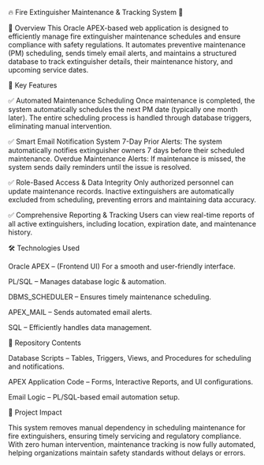 🔥 Fire Extinguisher Maintenance & Tracking System 🚀

📌 Overview
This Oracle APEX-based web application is designed to efficiently manage fire extinguisher maintenance schedules and ensure compliance with safety regulations. It automates preventive maintenance (PM) scheduling, sends timely email alerts, and maintains a structured database to track extinguisher details, their maintenance history, and upcoming service dates.

🚀 Key Features

✅ Automated Maintenance Scheduling
Once maintenance is completed, the system automatically schedules the next PM date (typically one month later).
The entire scheduling process is handled through database triggers, eliminating manual intervention.

✅ Smart Email Notification System
7-Day Prior Alerts: The system automatically notifies extinguisher owners 7 days before their scheduled maintenance.
Overdue Maintenance Alerts: If maintenance is missed, the system sends daily reminders until the issue is resolved.

✅ Role-Based Access & Data Integrity
Only authorized personnel can update maintenance records.
Inactive extinguishers are automatically excluded from scheduling, preventing errors and maintaining data accuracy.

✅ Comprehensive Reporting & Tracking
Users can view real-time reports of all active extinguishers, including location, expiration date, and maintenance history.

🛠️ Technologies Used

 Oracle APEX – (Frontend UI) For a smooth and user-friendly interface.

 PL/SQL – Manages database logic & automation.

 DBMS_SCHEDULER – Ensures timely maintenance scheduling.

 APEX_MAIL – Sends automated email alerts.

 SQL – Efficiently handles data management.

📁 Repository Contents

Database Scripts – Tables, Triggers, Views, and Procedures for scheduling and notifications.

APEX Application Code – Forms, Interactive Reports, and UI configurations.

Email Logic – PL/SQL-based email automation setup.

🎯 Project Impact

This system removes manual dependency in scheduling maintenance for fire extinguishers, ensuring timely servicing and regulatory compliance. With zero human intervention, maintenance tracking is now fully automated, helping organizations maintain safety standards without delays or errors.
